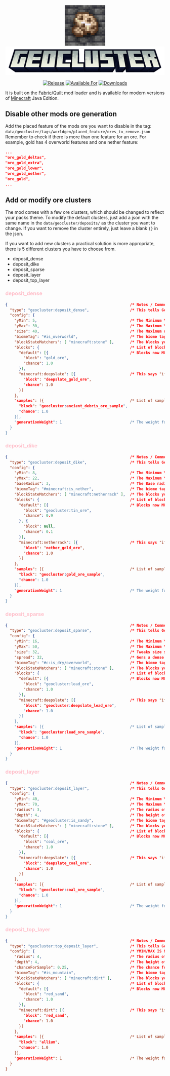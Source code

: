 <div align="center">

<img alt="Geocluster Icon" src="src/main/resources/assets/geocluster/icon.png" width="128">   
   
<img alt="Geocluster Icon" src="src/main/resources/assets/geocluster/logo.png" width="512">


<!-- todo: replace 494721 with your CurseForge project id -->
[![Release](https://img.shields.io/github/v/release/mrsterner/Geocluster?style=for-the-badge&include_prereleases&sort=semver)][releases]
[![Available For](https://img.shields.io/badge/dynamic/json?label=Available%20For&style=for-the-badge&color=34aa2f&query=gameVersionLatestFiles%5B0%5D.gameVersion&url=https%3A%2F%2Faddons-ecs.forgesvc.net%2Fapi%2Fv2%2Faddon%2F494721)][curseforge]
[![Downloads](https://img.shields.io/badge/dynamic/json?label=Downloads&style=for-the-badge&color=f16436&query=downloadCount&url=https%3A%2F%2Faddons-ecs.forgesvc.net%2Fapi%2Fv2%2Faddon%2F494721)][curseforge:files]
</div>

It is built on the [Fabric][fabric]/[Quilt][quilt] mod loader and is available for modern
versions of [Minecraft][minecraft] Java Edition.

## Disable other mods ore generation
Add the placed feature of the mods ore you want to disable in the tag:
``data/geocluster/tags/worldgen/placed_feature/ores_to_remove.json``
Remember to check if there is more than one feature for an ore. For example, gold has 4 overworld features and one nether feature:
```json
...
"ore_gold_deltas",
"ore_gold_extra",
"ore_gold_lower",
"ore_gold_nether",
"ore_gold",
...
```

## Add or modify ore clusters
The mod comes with a few ore clusters, which should be changed to reflect your packs theme. To modify the default clusters, just add a json with the same name in
the ``data/geocluster/deposits/`` as the cluster you want to change. If you want to remove the cluster entirely, just leave a blank ``{}`` in the json.

If you want to add new clusters a practical solution is more appropriate, there is 5 different clusters you have to choose from.
* deposit_dense
* deposit_dike
* deposit_sparse
* deposit_layer
* deposit_top_layer

### <span style="color:pink">deposit_dense</span>
```json
{                                                      /* Notes / Comments    ↓                                    */
  "type": "geocluster:deposit_dense",                  /* This tells Geocluster how to generate this cluster       */
  "config": {
    "yMin": 5,                                         /* The Minimum Y-level the deposit can gen                  */
    "yMax": 30,                                        /* The Maximum Y-level the deposit can gen                  */
    "size": 40,                                        /* The Maximum dx/dy/dz from the center of the cluster      */
    "biomeTag": "#is_overworld",                       /* The biome tag you wish to generate this deposit in       */
    "blockStateMatchers": [ "minecraft:stone" ],       /* The blocks you want this deposit to be able to replace   */
    "blocks": {                                        /* List of blocks to use within this cluster. null = skip   */
      "default": [{                                    /* Blocks now MUST have a "default"                         */
        "block": "gold_ore",
        "chance": 1.0
      }],
      "minecraft:deepslate": [{                        /* This says "if you replace deepslate use this ore instead */
        "block": "deepslate_gold_ore",
        "chance": 1.0
      }]
    },
    "samples": [{                                      /* List of samples to use within this cluster. null = skip  */
      "block": "geocluster:ancient_debris_ore_sample", 
      "chance": 1.0
    }],
    "generationWeight": 1                              /* The weight for this specific cluster to generate         */
  }
}
```

### <span style="color:pink">deposit_dike</span>
```json
{                                                      /* Notes / Comments    ↓                                    */
  "type": "geocluster:deposit_dike",                   /* This tells Geocluster how to generate this cluster       */
  "config": {
    "yMin": 8,                                         /* The Minimum Y-level the deposit can gen                  */
    "yMax": 22,                                        /* The Maximum Y-level the deposit can gen                  */
    "baseRadius": 3,                                   /* The Base radius of the deposit when the dike is formed   */
    "biomeTag": "#minecraft:is_nether",                /* The biome tag you wish to generate this deposit in       */
    "blockStateMatchers": [ "minecraft:netherrack" ],  /* The blocks you want this deposit to be able to replace   */
    "blocks": {                                        /* List of blocks to use within this cluster. null = skip   */
      "default": [{                                    /* Blocks now MUST have a "default"                         */
        "block": "geocluster:tin_ore",
        "chance": 0.9
      }, {
        "block": null,
        "chance": 0.1
      }],
      "minecraft:netherrack": [{                       /* This says "if you replace netherrack use this ore instead*/
        "block": "nether_gold_ore",
        "chance": 1.0
      }]
    },
    "samples": [{                                      /* List of samples to use within this cluster. null = skip  */
      "block": "geocluster:gold_ore_sample",           
      "chance": 1.0
    }],
    "generationWeight": 1                              /* The weight for this specific cluster to generate         */
  }
}
```

### <span style="color:pink">deposit_sparse</span>
```json
{                                                      /* Notes / Comments    ↓                                    */
  "type": "geocluster:deposit_sparse",                 /* This tells Geocluster how to generate this cluster       */
  "config": {
    "yMin": 16,                                        /* The Minimum Y-level the deposit can gen                  */
    "yMax": 50,                                        /* The Maximum Y-level the deposit can gen                  */
    "size": 32,                                        /* Tweaks size similar to a Dense deposit                   */
    "spread": 32,                                      /* Gens a dense deposit then adds rnad(spread) to each block*/
    "biomeTag": "#c:is_dry/overworld",                 /* The biome tag you wish to generate this deposit in       */
    "blockStateMatchers": [ "minecraft:stone" ],       /* The blocks you want this deposit to be able to replace   */
    "blocks": {                                        /* List of blocks to use within this cluster. null = skip   */
      "default": [{                                    /* Blocks now MUST have a "default"                         */
        "block": "geocluster:lead_ore",
        "chance": 1.0
      }],
      "minecraft:deepslate": [{                        /* This says "if you replace deepslate use this ore instead */
        "block": "geocluster:deepslate_lead_ore",
        "chance": 1.0
      }]
    },
    "samples": [{                                      /* List of samples to use within this cluster. null = skip  */
      "block": "geocluster:lead_ore_sample",           
      "chance": 1.0
    }],
    "generationWeight": 1                              /* The weight for this specific cluster to generate         */
  }
}
```

### <span style="color:pink">deposit_layer</span>
```json
{                                                      /* Notes / Comments    ↓                                    */
  "type": "geocluster:deposit_layer",                  /* This tells Geocluster how to generate this cluster       */
  "config": {
    "yMin": 40,                                        /* The Minimum Y-level the deposit can gen                  */
    "yMax": 70,                                        /* The Maximum Y-level the deposit can gen                  */
    "radius": 3,                                       /* The radius of the layer (noise is added)                 */
    "depth": 4,                                        /* The height of the layer deposit                          */
    "biomeTag": "#geocluster:is_sandy",                /* The biome tag you wish to generate this deposit in       */
    "blockStateMatchers": [ "minecraft:stone" ],       /* The blocks you want this deposit to be able to replace   */
    "blocks": {                                        /* List of blocks to use within this cluster. null = skip   */
      "default": [{                                    /* Blocks now MUST have a "default"                         */
        "block": "coal_ore",
        "chance": 1.0
      }],
      "minecraft:deepslate": [{                        /* This says "if you replace deepslate use this ore instead */
        "block": "deepslate_coal_ore",
        "chance": 1.0
      }]
    },
    "samples": [{                                      /* List of samples to use within this cluster. null = skip   */
      "block": "geocluster:coal_ore_sample",     
      "chance": 1.0
    }],
    "generationWeight": 1                              /* The weight for this specific cluster to generate          */
  }
}
```

### <span style="color:pink">deposit_top_layer</span>
```json
{                                                      /* Notes / Comments    ↓                                    */
  "type": "geocluster:top_deposit_layer",              /* This tells Geocluster how to generate this cluster       */
  "config": {                                          /* YMIN/MAX IS NOT PERMITTED BC. USE LAYER IF YOU NEED IT   */
    "radius": 4,                                       /* The radius of the layer (noise is added)                 */
    "depth": 4,                                        /* The height of the layer deposit                          */
    "chanceForSample": 0.25,                           /* The chance for a sample block to be generated            */
    "biomeTag": "#is_mountain",                        /* The biome tag you wish to generate this deposit in       */
    "blockStateMatchers": [ "minecraft:dirt" ],        /* The blocks you want this deposit to be able to replace   */
    "blocks": {                                        /* List of blocks to use within this cluster. null = skip    */
      "default": [{                                    /* Blocks now MUST have a "default"                         */
        "block": "red_sand",
        "chance": 1.0
      }],
      "minecraft:dirt": [{                             /* This says "if you replace dirt use this ore instead      */
        "block": "red_sand",
        "chance": 1.0
      }]
    },
    "samples": [{                                      /* List of samples to use within this cluster. null = skip   */
      "block": "allium",                               
      "chance": 1.0
    }],
    "generationWeight": 1                              /* The weight for this specific cluster to generate          */
  }
}
```

[curseforge]: https://curseforge.com/minecraft/mc-mods/geocluster/files
[curseforge:files]: https://curseforge.com/minecraft/mc-mods/geocluster/files
[quilt]: https://quiltmc.org/
[fabric]: https://fabricmc.net/
[minecraft]: https://minecraft.net/
[releases]: https://github.com/mrsterner/Geocluster/releases
[mrsterner]: https://github.com/mrsterner